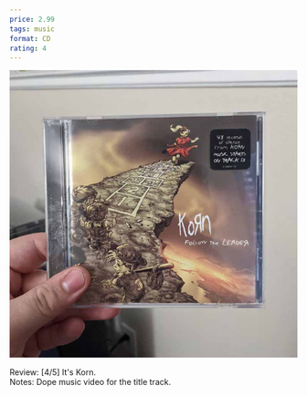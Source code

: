 ```yaml
---
price: 2.99
tags: music
format: CD
rating: 4
---
```

![Follow the Leader](/assets/img/ibuycrap/followtheleader.jpg) 

Review: [4/5] It's Korn.     
Notes: Dope music video for the title track.